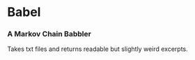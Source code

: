 # Babel

### A Markov Chain Babbler

Takes txt files and returns readable but slightly weird excerpts. 
